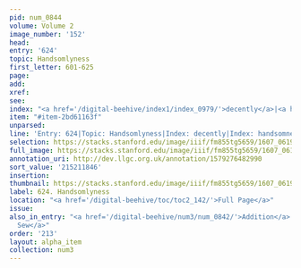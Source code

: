 ```yaml
---
pid: num_0844
volume: Volume 2
image_number: '152'
head:
entry: '624'
topic: Handsomlyness
first_letter: 601-625
page:
add:
xref:
see:
index: "<a href='/digital-beehive/index1/index_0979/'>decently</a>|<a href='/digital-beehive/index2/index_1746/'>handsomness</a>"
item: "#item-2bd61163f"
unparsed:
line: 'Entry: 624|Topic: Handsomlyness|Index: decently|Index: handsomness|#item-2bd61163f'
selection: https://stacks.stanford.edu/image/iiif/fm855tg5659/1607_0619/919,1846,2811,263/full/0/default.jpg
full_image: https://stacks.stanford.edu/image/iiif/fm855tg5659/1607_0619/full/full/0/default.jpg
annotation_uri: http://dev.llgc.org.uk/annotation/1579276482990
sort_value: '215211846'
insertion:
thumbnail: https://stacks.stanford.edu/image/iiif/fm855tg5659/1607_0619/919,1846,600,180/250,/0/default.jpg
label: 624. Handsomlyness
location: "<a href='/digital-beehive/toc/toc2_142/'>Full Page</a>"
issue:
also_in_entry: "<a href='/digital-beehive/num3/num_0842/'>Addition</a>|<a href='/digital-beehive/num3/num_0843/'>To
  Sew</a>"
order: '213'
layout: alpha_item
collection: num3
---
```

